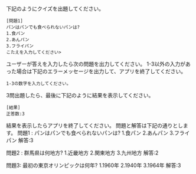 下記のようにクイズを出題してください。

```
[問題1]
パンはパンでも食べられないパンは?
1.食パン
2.あんパン
3.フライパン
こたえを入力してください>
```

ユーザーが答えを入力したら次の問題を出力してください。
1-3以外の入力があった場合は下記のエラーメッセージを出力して、アプリを終了してください。

```
1-3の数字を入力してください。
```

3問出題したら、最後に下記のように結果を表示してください。

```
[結果]
正答数:3
```

結果を表示したらアプリを終了してください。
問題と解答は下記の通りとします。
問題1 : パンはパンでも食べられないパンは?
1.食パン
2.あんパン
3.フライパン
解答:3

問題2 : 群馬県は何地方?
1.近畿地方
2.関東地方
3.九州地方
解答:2

問題3: 最初の東京オリンピックは何年?
1.1960年
2.1940年
3.1964年
解答:3
